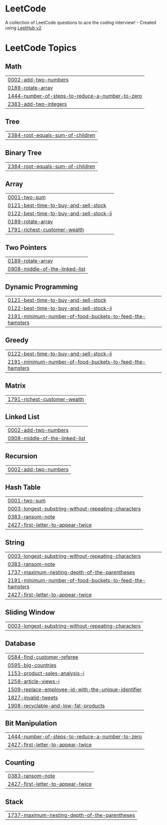# LeetCode
A collection of LeetCode questions to ace the coding interview! - Created using [LeetHub v2](https://github.com/arunbhardwaj/LeetHub-2.0)

<!---LeetCode Topics Start-->
# LeetCode Topics
## Math
|  |
| ------- |
| [0002-add-two-numbers](https://github.com/abakos12/LeetCode/tree/master/0002-add-two-numbers) |
| [0189-rotate-array](https://github.com/abakos12/LeetCode/tree/master/0189-rotate-array) |
| [1444-number-of-steps-to-reduce-a-number-to-zero](https://github.com/abakos12/LeetCode/tree/master/1444-number-of-steps-to-reduce-a-number-to-zero) |
| [2383-add-two-integers](https://github.com/abakos12/LeetCode/tree/master/2383-add-two-integers) |
## Tree
|  |
| ------- |
| [2384-root-equals-sum-of-children](https://github.com/abakos12/LeetCode/tree/master/2384-root-equals-sum-of-children) |
## Binary Tree
|  |
| ------- |
| [2384-root-equals-sum-of-children](https://github.com/abakos12/LeetCode/tree/master/2384-root-equals-sum-of-children) |
## Array
|  |
| ------- |
| [0001-two-sum](https://github.com/abakos12/LeetCode/tree/master/0001-two-sum) |
| [0121-best-time-to-buy-and-sell-stock](https://github.com/abakos12/LeetCode/tree/master/0121-best-time-to-buy-and-sell-stock) |
| [0122-best-time-to-buy-and-sell-stock-ii](https://github.com/abakos12/LeetCode/tree/master/0122-best-time-to-buy-and-sell-stock-ii) |
| [0189-rotate-array](https://github.com/abakos12/LeetCode/tree/master/0189-rotate-array) |
| [1791-richest-customer-wealth](https://github.com/abakos12/LeetCode/tree/master/1791-richest-customer-wealth) |
## Two Pointers
|  |
| ------- |
| [0189-rotate-array](https://github.com/abakos12/LeetCode/tree/master/0189-rotate-array) |
| [0908-middle-of-the-linked-list](https://github.com/abakos12/LeetCode/tree/master/0908-middle-of-the-linked-list) |
## Dynamic Programming
|  |
| ------- |
| [0121-best-time-to-buy-and-sell-stock](https://github.com/abakos12/LeetCode/tree/master/0121-best-time-to-buy-and-sell-stock) |
| [0122-best-time-to-buy-and-sell-stock-ii](https://github.com/abakos12/LeetCode/tree/master/0122-best-time-to-buy-and-sell-stock-ii) |
| [2191-minimum-number-of-food-buckets-to-feed-the-hamsters](https://github.com/abakos12/LeetCode/tree/master/2191-minimum-number-of-food-buckets-to-feed-the-hamsters) |
## Greedy
|  |
| ------- |
| [0122-best-time-to-buy-and-sell-stock-ii](https://github.com/abakos12/LeetCode/tree/master/0122-best-time-to-buy-and-sell-stock-ii) |
| [2191-minimum-number-of-food-buckets-to-feed-the-hamsters](https://github.com/abakos12/LeetCode/tree/master/2191-minimum-number-of-food-buckets-to-feed-the-hamsters) |
## Matrix
|  |
| ------- |
| [1791-richest-customer-wealth](https://github.com/abakos12/LeetCode/tree/master/1791-richest-customer-wealth) |
## Linked List
|  |
| ------- |
| [0002-add-two-numbers](https://github.com/abakos12/LeetCode/tree/master/0002-add-two-numbers) |
| [0908-middle-of-the-linked-list](https://github.com/abakos12/LeetCode/tree/master/0908-middle-of-the-linked-list) |
## Recursion
|  |
| ------- |
| [0002-add-two-numbers](https://github.com/abakos12/LeetCode/tree/master/0002-add-two-numbers) |
## Hash Table
|  |
| ------- |
| [0001-two-sum](https://github.com/abakos12/LeetCode/tree/master/0001-two-sum) |
| [0003-longest-substring-without-repeating-characters](https://github.com/abakos12/LeetCode/tree/master/0003-longest-substring-without-repeating-characters) |
| [0383-ransom-note](https://github.com/abakos12/LeetCode/tree/master/0383-ransom-note) |
| [2427-first-letter-to-appear-twice](https://github.com/abakos12/LeetCode/tree/master/2427-first-letter-to-appear-twice) |
## String
|  |
| ------- |
| [0003-longest-substring-without-repeating-characters](https://github.com/abakos12/LeetCode/tree/master/0003-longest-substring-without-repeating-characters) |
| [0383-ransom-note](https://github.com/abakos12/LeetCode/tree/master/0383-ransom-note) |
| [1737-maximum-nesting-depth-of-the-parentheses](https://github.com/abakos12/LeetCode/tree/master/1737-maximum-nesting-depth-of-the-parentheses) |
| [2191-minimum-number-of-food-buckets-to-feed-the-hamsters](https://github.com/abakos12/LeetCode/tree/master/2191-minimum-number-of-food-buckets-to-feed-the-hamsters) |
| [2427-first-letter-to-appear-twice](https://github.com/abakos12/LeetCode/tree/master/2427-first-letter-to-appear-twice) |
## Sliding Window
|  |
| ------- |
| [0003-longest-substring-without-repeating-characters](https://github.com/abakos12/LeetCode/tree/master/0003-longest-substring-without-repeating-characters) |
## Database
|  |
| ------- |
| [0584-find-customer-referee](https://github.com/abakos12/LeetCode/tree/master/0584-find-customer-referee) |
| [0595-big-countries](https://github.com/abakos12/LeetCode/tree/master/0595-big-countries) |
| [1153-product-sales-analysis-i](https://github.com/abakos12/LeetCode/tree/master/1153-product-sales-analysis-i) |
| [1258-article-views-i](https://github.com/abakos12/LeetCode/tree/master/1258-article-views-i) |
| [1509-replace-employee-id-with-the-unique-identifier](https://github.com/abakos12/LeetCode/tree/master/1509-replace-employee-id-with-the-unique-identifier) |
| [1827-invalid-tweets](https://github.com/abakos12/LeetCode/tree/master/1827-invalid-tweets) |
| [1908-recyclable-and-low-fat-products](https://github.com/abakos12/LeetCode/tree/master/1908-recyclable-and-low-fat-products) |
## Bit Manipulation
|  |
| ------- |
| [1444-number-of-steps-to-reduce-a-number-to-zero](https://github.com/abakos12/LeetCode/tree/master/1444-number-of-steps-to-reduce-a-number-to-zero) |
| [2427-first-letter-to-appear-twice](https://github.com/abakos12/LeetCode/tree/master/2427-first-letter-to-appear-twice) |
## Counting
|  |
| ------- |
| [0383-ransom-note](https://github.com/abakos12/LeetCode/tree/master/0383-ransom-note) |
| [2427-first-letter-to-appear-twice](https://github.com/abakos12/LeetCode/tree/master/2427-first-letter-to-appear-twice) |
## Stack
|  |
| ------- |
| [1737-maximum-nesting-depth-of-the-parentheses](https://github.com/abakos12/LeetCode/tree/master/1737-maximum-nesting-depth-of-the-parentheses) |
<!---LeetCode Topics End-->
